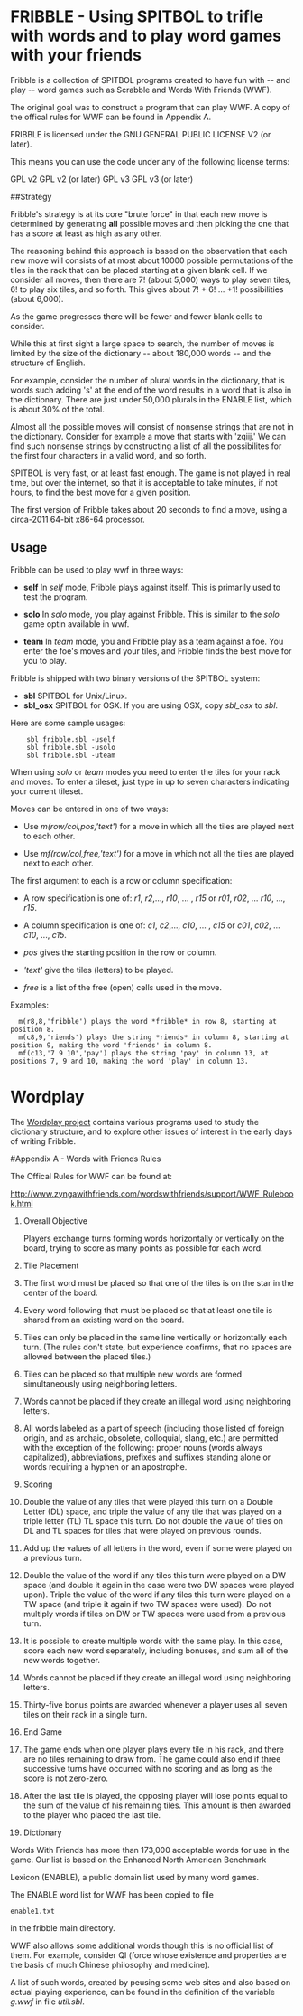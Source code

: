 # FRIBBLE - Using SPITBOL to trifle with words and to play word games with your friends

Fribble is a collection of SPITBOL programs created to have fun with -- and play --  word games such as Scrabble and Words With Friends (WWF).

The original goal was to construct a program that can play WWF.  A copy of the offical rules for WWF can be found in Appendix A.

FRIBBLE is licensed under the GNU GENERAL PUBLIC LICENSE V2 (or later).

This means you can use the code under any of the following license terms:

  GPL v2
  GPL v2 (or later)
  GPL v3
  GPL v3 (or later)

##Strategy

Fribble's strategy is at its core "brute force" in that each new move is determined by generating **all** possible moves and then picking the one that has a score at least as high as any other.

The reasoning behind this approach is based on the observation that each new move will consists of at most about 10000 possible permutations of the tiles in the rack that can be placed starting at a given blank cell.  If we consider all moves, then there are 7! (about 5,000) ways to play seven tiles, 6! to play six tiles, and so forth. This gives about 7! + 6! ... +1! possibilities (about 6,000).

As the game progresses there will be fewer and fewer blank cells to consider.

While this at first sight a large space to search, the number of  moves is limited by the size of the dictionary  -- about 180,000 words --  and the structure of English. 

For example, consider the number of plural words in the dictionary, that is words such adding 's' at the end of
the word results in a word that is also in the dictionary.  There are just under 50,000 plurals in the ENABLE list, 
which is about 30% of the total.

Almost all the possible moves will consist of nonsense strings that are  not in the dictionary.   Consider for example a  move that starts with 'zqiij.' We can find such nonsense strings by constructing a list of all the possibilites for the first four characters in a valid word, and so forth.

SPITBOL is very fast, or at least fast enough. The game is not played in real time, but over the internet, so that it is acceptable to take minutes, if not hours, to find the best move for a given position.

The first version of Fribble takes about 20 seconds to find a move, using a circa-2011 64-bit x86-64 processor.


## Usage 

Fribble can be used to play wwf in three ways:

- **self**
  In *self* mode, Fribble plays against itself. This is primarily used to test the program.

- **solo**
  In *solo* mode, you play against Fribble. This is similar to the *solo* game optin available in wwf.

- **team**
  In *team* mode, you and Fribble play as a team against a foe. You enter the foe's moves and your tiles, and
Fribble finds the best move for you to play.

Fribble is shipped with two binary versions of the SPITBOL system:

- **sbl** SPITBOL for Unix/Linux.
- **sbl_osx**  SPITBOL for OSX. If you are using OSX, copy *sbl_osx* to *sbl*.

Here are some sample usages:

```
	sbl fribble.sbl -uself
	sbl fribble.sbl -usolo
	sbl fribble.sbl -uteam
```

When using *solo* or *team* modes you need to enter the tiles for your rack and moves. To enter a tileset, just type in up to
seven characters indicating your current tileset.

Moves can be entered in one of two ways:

- Use *m(row/col,pos,'text')* for a move in which all the tiles are played next to each other.

- Use *mf(row/col,free,'text')* for a move in which not all the tiles are played next to each other.

The first argument to each is a row or column specification:

- A row specification is one of: *r1*, *r2*,..., *r10*, ... , *r15* or *r01*, *r02*, ... *r10*, ..., *r15*.

- A column specification is one of: *c1*, *c2*,..., *c10*, ... , *c15* or *c01*, *c02*, ... *c10*, ..., *c15*.

- *pos* gives the starting position in the row or column.

- *'text'* give the tiles (letters) to be played.

- *free* is a list of the free (open) cells used in the move.

Examples:

```
  m(r8,8,'fribble') plays the word *fribble* in row 8, starting at position 8.
  m(c8,9,'riends') plays the string *riends* in column 8, starting at position 9, making the word 'friends' in column 8.
  mf(c13,'7 9 10','pay') plays the string 'pay' in column 13, at positions 7, 9 and 10, making the word 'play' in column 13.
```



# Wordplay

The [Wordplay project](http://github.com/daveshields/wordplay/) contains various programs used to 
study the dictionary structure, and to explore other issues of interest in the early days of writing Fribble.


#Appendix A - Words with Friends Rules

The Offical Rules for WWF can be found at:

http://www.zyngawithfriends.com/wordswithfriends/support/WWF_Rulebook.html

1. Overall Objective

    Players exchange turns forming words horizontally or vertically on the board, trying to score as many points as possible for each word.

2. Tile Placement

  1. The first word must be placed so that one of the tiles is on the star in the center of the board.

  2. Every word following that must be placed so that at least one tile is shared from an existing word on the board.

  3. Tiles can only be placed in the same line vertically or horizontally each turn. (The rules don't state,
 but experience confirms, that no spaces are allowed between the placed tiles.)

  4. Tiles can be placed so that multiple new words are formed simultaneously using neighboring letters.

  5. Words cannot be placed if they create an illegal word using neighboring letters.

  6. All words labeled as a part of speech (including those listed of foreign origin, and as archaic, obsolete, colloquial, slang, etc.)
       are permitted with the exception of the following: proper nouns (words always capitalized), abbreviations, prefixes and suffixes
       standing alone or words requiring a hyphen or an apostrophe.

3. Scoring

  1. Double the value of any tiles that were played this turn on a Double Letter (DL) space, and triple the value of 
any tile that was played on a triple letter (TL) TL space this turn. 
Do not double the value of tiles on DL and TL spaces for tiles that were played on previous rounds.

  2. Add up the values of all letters in the word, even if some were played on a previous turn.

  3. Double the value of the word if any tiles this turn were played on a DW space (and double it again 
in the case were two DW spaces were played upon). Triple the value of the word if any tiles this turn were played on a 
TW space (and triple it again if two TW spaces were used). Do not multiply words if tiles on DW or 
TW spaces were used from a previous turn.

  4. It is possible to create multiple words with the same play. In this case, score each new word separately,
 including bonuses, and sum all of the new words together.  

  5. Words cannot be placed if they create an illegal word using neighboring letters.

  6. Thirty-five bonus points are awarded whenever a player uses all seven tiles on their rack in a single turn.

4. End Game

  1. The game ends when one player plays every tile in his rack, and there are no tiles remaining to draw from.
The game could also end if three successive turns have occurred with no scoring and as long as the score is not zero-zero.

  2. After the last tile is played, the opposing player will lose points equal to the sum of the value of his remaining tiles.
This amount is then awarded to the player who placed the last tile.

5. Dictionary

Words With Friends has more than 173,000 acceptable words for use in the game. Our list is based on the Enhanced North American Benchmark

   Lexicon (ENABLE), a public domain list used by many word games.  

The ENABLE word list for WWF has been copied to file 

	enable1.txt

in the fribble main directory.

WWF also allows some additional words though this is no official list of them.  For example, consider QI 
(force whose existence and properties are the basis of much Chinese philosophy and medicine).

A list of such words, created by peusing some web sites and also based on actual playing experience, can be
found in the definition of the variable *g.wwf* in file *util.sbl*.




